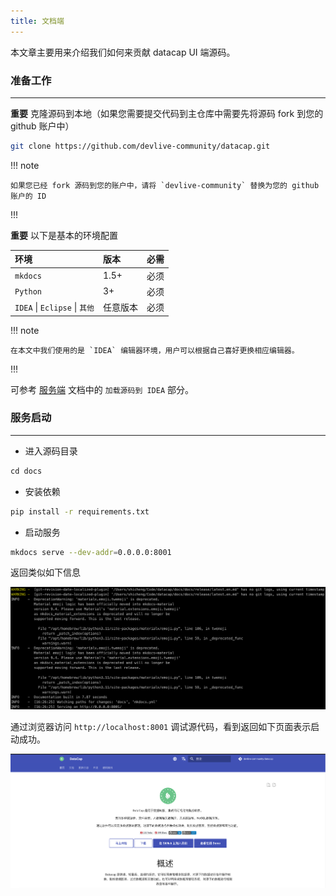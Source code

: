 ```yaml
---
title: 文档端
---
```


本文章主要用来介绍我们如何来贡献 datacap UI 端源码。

### 准备工作

---

**重要** 克隆源码到本地（如果您需要提交代码到主仓库中需要先将源码 fork 到您的 github 账户中）

```bash
git clone https://github.com/devlive-community/datacap.git
```

!!! note

    如果您已经 fork 源码到您的账户中，请将 `devlive-community` 替换为您的 github 账户的 ID
!!!

**重要** 以下是基本的环境配置

| 环境                          | 版本   | 必需 |
|:----------------------------|:-----|:---|
| `mkdocs`                    | 1.5+ | 必须 |
| `Python`                    | 3+   | 必须 |
| `IDEA` \| `Eclipse` \| `其他` | 任意版本 | 必须 |

!!! note

    在本文中我们使用的是 `IDEA` 编辑器环境，用户可以根据自己喜好更换相应编辑器。
!!!

可参考 [服务端](../server/home.md) 文档中的 `加载源码到 IDEA` 部分。

### 服务启动

---

- 进入源码目录

```sql
cd docs
```

- 安装依赖

```bash
pip install -r requirements.txt
```

- 启动服务

```bash
mkdocs serve --dev-addr=0.0.0.0:8001
```

返回类似如下信息

![img.png](img.png)

通过浏览器访问 `http://localhost:8001` 调试源代码，看到返回如下页面表示启动成功。

![img_1.png](img_1.png)

